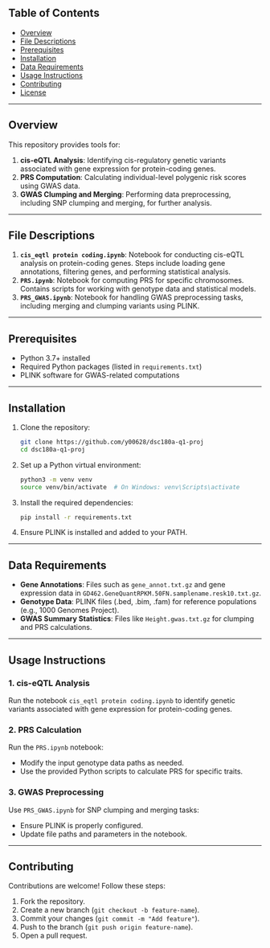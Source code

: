 ## Table of Contents

- [Overview](#overview)
- [File Descriptions](#file-descriptions)
- [Prerequisites](#prerequisites)
- [Installation](#installation)
- [Data Requirements](#data-requirements)
- [Usage Instructions](#usage-instructions)
- [Contributing](#contributing)
- [License](#license)

---

## Overview

This repository provides tools for:

1. **cis-eQTL Analysis**: Identifying cis-regulatory genetic variants associated with gene expression for protein-coding genes.
2. **PRS Computation**: Calculating individual-level polygenic risk scores using GWAS data.
3. **GWAS Clumping and Merging**: Performing data preprocessing, including SNP clumping and merging, for further analysis.

---

## File Descriptions

1. **`cis_eqtl protein coding.ipynb`**: Notebook for conducting cis-eQTL analysis on protein-coding genes. Steps include loading gene annotations, filtering genes, and performing statistical analysis.
2. **`PRS.ipynb`**: Notebook for computing PRS for specific chromosomes. Contains scripts for working with genotype data and statistical models.
3. **`PRS_GWAS.ipynb`**: Notebook for handling GWAS preprocessing tasks, including merging and clumping variants using PLINK.

---

## Prerequisites

- Python 3.7+ installed
- Required Python packages (listed in `requirements.txt`)
- PLINK software for GWAS-related computations

---

## Installation

1. Clone the repository:

   ```bash
   git clone https://github.com/y00628/dsc180a-q1-proj
   cd dsc180a-q1-proj
   ```

2. Set up a Python virtual environment:

   ```bash
   python3 -m venv venv
   source venv/bin/activate  # On Windows: venv\Scripts\activate
   ```

3. Install the required dependencies:

   ```bash
   pip install -r requirements.txt
   ```

4. Ensure PLINK is installed and added to your PATH.

---

## Data Requirements

- **Gene Annotations**: Files such as `gene_annot.txt.gz` and gene expression data in `GD462.GeneQuantRPKM.50FN.samplename.resk10.txt.gz`.
- **Genotype Data**: PLINK files (.bed, .bim, .fam) for reference populations (e.g., 1000 Genomes Project).
- **GWAS Summary Statistics**: Files like `Height.gwas.txt.gz` for clumping and PRS calculations.

---

## Usage Instructions

### 1. cis-eQTL Analysis

Run the notebook `cis_eqtl protein coding.ipynb` to identify genetic variants associated with gene expression for protein-coding genes.

### 2. PRS Calculation

Run the `PRS.ipynb` notebook:

- Modify the input genotype data paths as needed.
- Use the provided Python scripts to calculate PRS for specific traits.

### 3. GWAS Preprocessing

Use `PRS_GWAS.ipynb` for SNP clumping and merging tasks:

- Ensure PLINK is properly configured.
- Update file paths and parameters in the notebook.

---

## Contributing

Contributions are welcome! Follow these steps:

1. Fork the repository.
2. Create a new branch (`git checkout -b feature-name`).
3. Commit your changes (`git commit -m "Add feature"`).
4. Push to the branch (`git push origin feature-name`).
5. Open a pull request.
